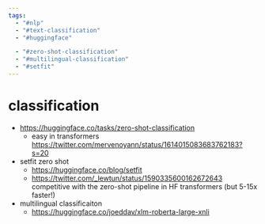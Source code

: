 ```yaml
---
tags:
  - "#nlp"
  - "#text-classification"
  - "#huggingface"

  - "#zero-shot-classification"
  - "#multilingual-classification"
  - "#setfit"
---
```

# classification

- https://huggingface.co/tasks/zero-shot-classification
	- easy in transformers https://twitter.com/mervenoyann/status/1614015083683762183?s=20
- setfit zero shot
	- https://huggingface.co/blog/setfit
	- https://twitter.com/_lewtun/status/1590335600162672643 competitive with the zero-shot pipeline in HF transformers (but 5-15x faster!)
- multilingual classificaiton
	- https://huggingface.co/joeddav/xlm-roberta-large-xnli
